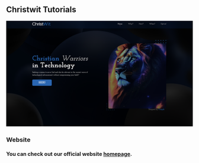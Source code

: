 ## Christwit Tutorials



![christwit-home-page](./global_assets/christwit-homepage.png)

### Website
#### You can check out our official website  [homepage](https://www.christwit.com).